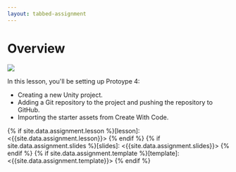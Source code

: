 ```yaml
---
layout: tabbed-assignment
---
```


# Overview

<img class="overview-image" src="assets/images/prototype-4-banner.png">

In this lesson, you'll be setting up Protoype 4:
* Creating a new Unity project.
* Adding a Git repository to the project and pushing the repository to GitHub.
* Importing the starter assets from Create With Code.

<!-- Don't edit links here, change them in _data/assignment.yml instead, -->

{% if site.data.assignment.lesson   %}[lesson]: <{{site.data.assignment.lesson}}>     {% endif %}
{% if site.data.assignment.slides   %}[slides]:   <{{site.data.assignment.slides}}>   {% endif %}
{% if site.data.assignment.template %}[template]: <{{site.data.assignment.template}}> {% endif %}
